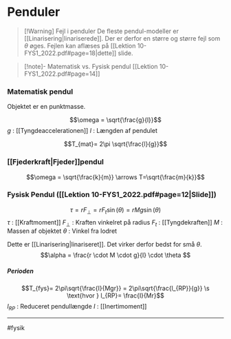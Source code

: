 # Penduler

>[!Warning] Fejl i penduler
>De fleste pendul-modeller er [[Linarisering|linariserede]]. Der er derfor en større og større fejl som $\theta$ øges. Fejlen kan aflæses på [[Lektion 10-FYS1_2022.pdf#page=18|dette]] slide. 

>[!note]- Matematisk vs. Fysisk pendul
>[[Lektion 10-FYS1_2022.pdf#page=14]]

### Matematisk pendul
Objektet er en punktmasse.

$$\omega = \sqrt{\frac{g}{l}}$$
$g$ : [[Tyngdeaccelerationen]]
$l$ : Længden af pendulet

$$T_{mat}= 2\pi \sqrt{\frac{l}{g}}$$

### [[Fjederkraft|Fjeder]]pendul
$$\omega = \sqrt{\frac{k}{m}} \arrows T=\sqrt{\frac{m}{k}}$$

### Fysisk Pendul ([[Lektion 10-FYS1_2022.pdf#page=12|Slide]])
$$\tau = rF_{\perp} = rF_{t}\sin(\theta) = rMg\sin(\theta)$$
$\tau$ : [[Kraftmoment]]
$F_{\perp}$ : Kraften vinkelret på radius
$F_t$ : [[Tyngdekraften]]
$M$ : Massen af objektet
$\theta$ : Vinkel fra lodret



Dette er [[Linarisering|linariseret]]. Det virker derfor bedst for små $\theta$.
$$\alpha = \frac{r \cdot M \cdot g}{I} \cdot \theta $$

##### Perioden
$$T_{fys}= 2\pi\sqrt{\frac{I}{Mgr}} = 2\pi\sqrt{\frac{l_{RP}}{g}} \s \text{hvor } l_{RP}= \frac{I}{Mr}$$
$l_{RP}$ : Reduceret pendullængde
$I$ : [[Inertimoment]]

---
#fysik 